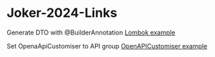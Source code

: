 # Joker-2024-Links
Generate DTO with @BuilderAnnotation [Lombok example](https://github.com/SashaVolushkova/JokerLombokExample)

Set OpenaApiCustomiser to API group [OpenAPICustomiser example](https://github.com/SashaVolushkova/DemoCustomizeSpringDoc)



